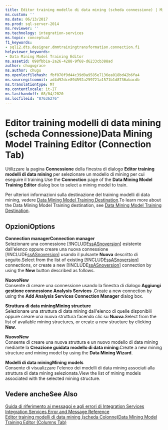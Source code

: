 ```yaml
---
title: Editor training modello di data mining (scheda connessione) | Microsoft Docs
ms.custom: ''
ms.date: 06/13/2017
ms.prod: sql-server-2014
ms.reviewer: ''
ms.technology: integration-services
ms.topic: conceptual
f1_keywords:
- sql12.dts.designer.dmmtrainingtransformation.connection.f1
helpviewer_keywords:
- Data Mining Model Training Editor
ms.assetid: 098fbb1a-2a26-4288-9f68-d6233cb388ad
author: chugugrace
ms.author: chugu
ms.openlocfilehash: fbf070f9d44c39d0a9585e7136ea018bd42b6fa4
ms.sourcegitcommit: ad4d92dce894592a259721a1571b1d8736abacdb
ms.translationtype: MT
ms.contentlocale: it-IT
ms.lasthandoff: 08/04/2020
ms.locfileid: "87636276"
---
```

# <a name="data-mining-model-training-editor-connection-tab"></a><span data-ttu-id="745ff-102">Editor training modelli di data mining (scheda Connessione)</span><span class="sxs-lookup"><span data-stu-id="745ff-102">Data Mining Model Training Editor (Connection Tab)</span></span>
  <span data-ttu-id="745ff-103">Utilizzare la pagina **Connessione** della finestra di dialogo **Editor training modelli di data mining** per selezionare un modello di mining per cui eseguire il training.</span><span class="sxs-lookup"><span data-stu-id="745ff-103">Use the **Connection** page of the **Data Mining Model Training Editor** dialog box to select a mining model to train.</span></span>  
  
 <span data-ttu-id="745ff-104">Per ulteriori informazioni sulla destinazione del training modelli di data mining, vedere [Data Mining Model Training Destination](data-flow/data-mining-model-training-destination.md).</span><span class="sxs-lookup"><span data-stu-id="745ff-104">To learn more about the Data Mining Model Training destination, see [Data Mining Model Training Destination](data-flow/data-mining-model-training-destination.md).</span></span>  
  
## <a name="options"></a><span data-ttu-id="745ff-105">Opzioni</span><span class="sxs-lookup"><span data-stu-id="745ff-105">Options</span></span>  
 <span data-ttu-id="745ff-106">**Connection manager**</span><span class="sxs-lookup"><span data-stu-id="745ff-106">**Connection manager**</span></span>  
 <span data-ttu-id="745ff-107">Selezionare una connessione [!INCLUDE[ssASnoversion](../includes/ssasnoversion-md.md)] esistente dall'elenco oppure creare una nuova connessione [!INCLUDE[ssASnoversion](../includes/ssasnoversion-md.md)] usando il pulsante **Nuova** descritto di seguito.</span><span class="sxs-lookup"><span data-stu-id="745ff-107">Select from the list of existing [!INCLUDE[ssASnoversion](../includes/ssasnoversion-md.md)] connections, or create a new [!INCLUDE[ssASnoversion](../includes/ssasnoversion-md.md)] connection by using the **New** button described as follows.</span></span>  
  
 <span data-ttu-id="745ff-108">**Nuovo**</span><span class="sxs-lookup"><span data-stu-id="745ff-108">**New**</span></span>  
 <span data-ttu-id="745ff-109">Consente di creare una connessione usando la finestra di dialogo **Aggiungi gestione connessione Analysis Services** .</span><span class="sxs-lookup"><span data-stu-id="745ff-109">Create a new connection by using the **Add Analysis Services Connection Manager** dialog box.</span></span>  
  
 <span data-ttu-id="745ff-110">**Struttura di data mining**</span><span class="sxs-lookup"><span data-stu-id="745ff-110">**Mining structure**</span></span>  
 <span data-ttu-id="745ff-111">Selezionare una struttura di data mining dall'elenco di quelle disponibili oppure creare una nuova struttura facendo clic su **Nuova**.</span><span class="sxs-lookup"><span data-stu-id="745ff-111">Select from the list of available mining structures, or create a new structure by clicking **New**.</span></span>  
  
 <span data-ttu-id="745ff-112">**Nuovo**</span><span class="sxs-lookup"><span data-stu-id="745ff-112">**New**</span></span>  
 <span data-ttu-id="745ff-113">Consente di creare una nuova struttura e un nuovo modello di data mining mediante la **Creazione guidata modello di data mining**.</span><span class="sxs-lookup"><span data-stu-id="745ff-113">Create a new mining structure and mining model by using the **Data Mining Wizard**.</span></span>  
  
 <span data-ttu-id="745ff-114">**Modelli di data mining**</span><span class="sxs-lookup"><span data-stu-id="745ff-114">**Mining models**</span></span>  
 <span data-ttu-id="745ff-115">Consente di visualizzare l'elenco dei modelli di data mining associati alla struttura di data mining selezionata.</span><span class="sxs-lookup"><span data-stu-id="745ff-115">View the list of mining models associated with the selected mining structure.</span></span>  
  
## <a name="see-also"></a><span data-ttu-id="745ff-116">Vedere anche</span><span class="sxs-lookup"><span data-stu-id="745ff-116">See Also</span></span>  
 <span data-ttu-id="745ff-117">[Guida di riferimento ai messaggi e agli errori di Integration Services](../../2014/integration-services/integration-services-error-and-message-reference.md) </span><span class="sxs-lookup"><span data-stu-id="745ff-117">[Integration Services Error and Message Reference](../../2014/integration-services/integration-services-error-and-message-reference.md) </span></span>  
 [<span data-ttu-id="745ff-118">Editor training modelli di data mining &#40;scheda Colonne&#41;</span><span class="sxs-lookup"><span data-stu-id="745ff-118">Data Mining Model Training Editor &#40;Columns Tab&#41;</span></span>](../../2014/integration-services/data-mining-model-training-editor-columns-tab.md)  
  
  

